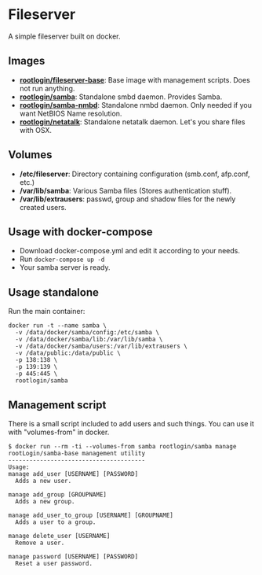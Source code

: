 # Fileserver

A simple fileserver built on docker.

## Images
 * **[rootlogin/fileserver-base](https://hub.docker.com/r/rootlogin/fileserver-base)**: Base image with management scripts. Does not run anything.
 * **[rootlogin/samba](https://hub.docker.com/r/rootlogin/samba)**: Standalone smbd daemon. Provides Samba.
 * **[rootlogin/samba-nmbd](https://hub.docker.com/r/rootlogin/samba-nmbd)**: Standalone nmbd daemon. Only needed if you want NetBIOS Name resolution.
  * **[rootlogin/netatalk](https://hub.docker.com/r/rootlogin/netatalk)**: Standalone netatalk daemon. Let's you share files with OSX.

## Volumes

 * **/etc/fileserver**: Directory containing configuration (smb.conf, afp.conf, etc.)
 * **/var/lib/samba**: Various Samba files (Stores authentication stuff).
 * **/var/lib/extrausers**: passwd, group and shadow files for the newly created users.

## Usage with docker-compose

 * Download docker-compose.yml and edit it according to your needs.
 * Run `docker-compose up -d`
 * Your samba server is ready.

## Usage standalone

Run the main container:
```
docker run -t --name samba \
  -v /data/docker/samba/config:/etc/samba \
  -v /data/docker/samba/lib:/var/lib/samba \
  -v /data/docker/samba/users:/var/lib/extrausers \
  -v /data/public:/data/public \
  -p 138:138 \
  -p 139:139 \
  -p 445:445 \
  rootlogin/samba
```

## Management script

There is a small script included to add users and such things. You can use it with "volumes-from" in docker.
```
$ docker run --rm -ti --volumes-from samba rootlogin/samba manage
rootLogin/samba-base management utility
---------------------------------------
Usage:
manage add_user [USERNAME] [PASSWORD]
  Adds a new user.

manage add_group [GROUPNAME]
  Adds a new group.

manage add_user_to_group [USERNAME] [GROUPNAME]
  Adds a user to a group.

manage delete_user [USERNAME]
  Remove a user.

manage password [USERNAME] [PASSWORD]
  Reset a user password.
```
